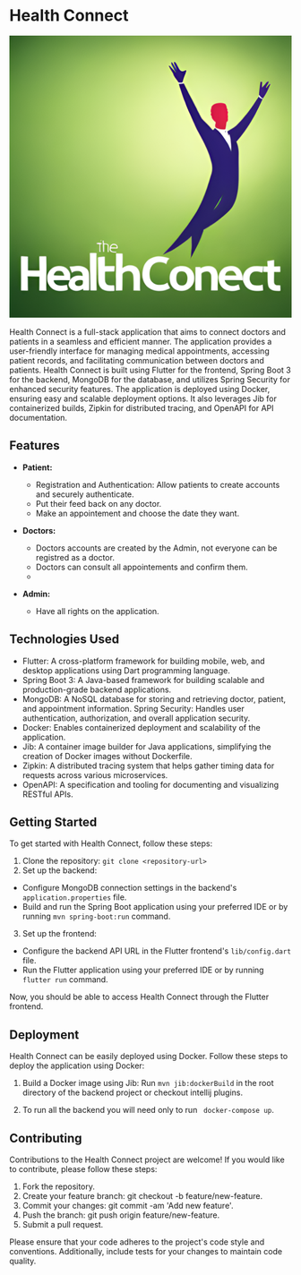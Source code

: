 # Health Connect


<div align="center" >
 <img  src="./images/logo.png">
</div>
<p>Health Connect is a full-stack application that aims to connect doctors and patients in a seamless and efficient manner. The application provides a user-friendly interface for managing medical appointments, accessing patient records, and facilitating communication between doctors and patients. Health Connect is built using Flutter for the frontend, Spring Boot 3 for the backend, MongoDB for the database, and utilizes Spring Security for enhanced security features. The application is deployed using Docker, ensuring easy and scalable deployment options. It also leverages Jib for containerized builds, Zipkin for distributed tracing, and OpenAPI for API documentation.
</p>


## Features
* <b>Patient:</b> 
  * Registration and Authentication: Allow patients to create accounts and securely authenticate.
  * Put their feed back on any doctor.
  * Make an appointement and choose the date they want.
     
* <b>Doctors:</b> 
  * Doctors accounts are created by the Admin, not everyone can be registred as a doctor.
  * Doctors can consult all appointements and confirm them.
  * 
* <b>Admin:</b> 
  * Have all rights on the application.

## Technologies Used
* Flutter: A cross-platform framework for building mobile, web, and desktop applications using Dart programming language.
* Spring Boot 3: A Java-based framework for building scalable and production-grade backend applications.
* MongoDB: A NoSQL database for storing and retrieving doctor, patient, and appointment information.
Spring Security: Handles user authentication, authorization, and overall application security.
* Docker: Enables containerized deployment and scalability of the application.
* Jib: A container image builder for Java applications, simplifying the creation of Docker images without Dockerfile.
* Zipkin: A distributed tracing system that helps gather timing data for requests across various microservices.
* OpenAPI: A specification and tooling for documenting and visualizing RESTful APIs.

## Getting Started
<p>To get started with Health Connect, follow these steps:</p>


1. Clone the repository: `git clone <repository-url> `
2. Set up the backend: 
* Configure MongoDB connection settings in the backend's `application.properties` file.
* Build and run the Spring Boot application using your preferred IDE or by running `mvn spring-boot:run` command.
3. Set up the frontend:
* Configure the backend API URL in the Flutter frontend's `lib/config.dart` file.
* Run the Flutter application using your preferred IDE or by running `flutter run` command.


<p>Now, you should be able to access Health Connect through the Flutter frontend.</p>


## Deployment
<p>Health Connect can be easily deployed using Docker. Follow these steps to deploy the application using Docker:</p>

1. Build a Docker image using Jib: Run `mvn jib:dockerBuild` in the root directory of the backend project or checkout intellij plugins.

2. To run all the backend you will need only to run ` docker-compose up`.


## Contributing
Contributions to the Health Connect project are welcome! If you would like to contribute, please follow these steps:

1. Fork the repository.
2. Create your feature branch: git checkout -b feature/new-feature.
3. Commit your changes: git commit -am 'Add new feature'.
4. Push the branch: git push origin feature/new-feature.
5. Submit a pull request.

Please ensure that your code adheres to the project's code style and conventions. Additionally, include tests for your changes to maintain code quality.

